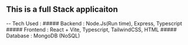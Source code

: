 ## This is a full Stack applicaiton
-- Tech Used : 
    ##### Backend : Node.Js(Run time), Express, Typescript
    ##### Frontend : React + Vite,  Typescript, TailwindCSS, HTML
    ##### Database : MongoDB (NoSQL)

